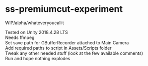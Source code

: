# ss-premiumcut-experiment
WIP/alpha/whateveryoucallit

Tested on Unity 2018.4.28 LTS  
Needs ffmpeg  
Set save path for GBufferRecorder attached to Main Camera  
Add required paths to script in Assets/Scripts folder   
Tweak any other needed stuff (look at the few available comments)  
Run and hope nothing explodes  
